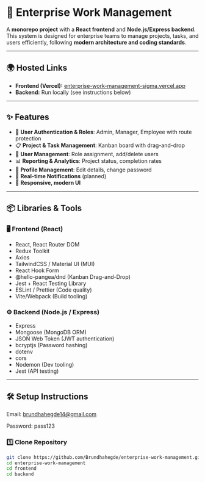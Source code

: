 # 🚀 Enterprise Work Management

A **monorepo project** with a **React frontend** and **Node.js/Express backend**.  
This system is designed for enterprise teams to manage projects, tasks, and users efficiently, following **modern architecture and coding standards**.

---

## 🌍 Hosted Links
- **Frontend (Vercel):** [enterprise-work-management-sigma.vercel.app](https://enterprise-work-management-sigma.vercel.app)  
- **Backend:** Run locally (see instructions below)

---


## ✨ Features

- 🔑 **User Authentication & Roles**: Admin, Manager, Employee with route protection  
- 📋 **Project & Task Management**: Kanban board with drag-and-drop  
- 👥 **User Management**: Role assignment, add/delete users  
- 📊 **Reporting & Analytics**: Project status, completion rates  
- 👤 **Profile Management**: Edit details, change password  
- 🔔 **Real-time Notifications** (planned)  
- 📱 **Responsive, modern UI**

---

## 📦 Libraries & Tools

### 🖥 Frontend (React)
- React, React Router DOM  
- Redux Toolkit  
- Axios  
- TailwindCSS / Material UI (MUI)  
- React Hook Form  
- @hello-pangea/dnd (Kanban Drag-and-Drop)  
- Jest + React Testing Library  
- ESLint / Prettier (Code quality)  
- Vite/Webpack (Build tooling)

### ⚙️ Backend (Node.js / Express)
- Express  
- Mongoose (MongoDB ORM)  
- JSON Web Token (JWT authentication)  
- bcryptjs (Password hashing)  
- dotenv  
- cors  
- Nodemon (Dev tooling)  
- Jest (API testing)

---

## 🛠 Setup Instructions
Email: brundhahegde14@gmail.com

Password: pass123
### 1️⃣ Clone Repository
```bash
git clone https://github.com/Brundhahegde/enterprise-work-management.git
cd enterprise-work-management
cd frontend
cd backend


